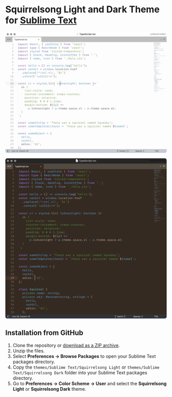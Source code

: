 # Squirrelsong Light and Dark Theme for [Sublime Text](https://www.sublimetext.com/)

![Squirrelsong Light theme for Sublime Text](screenshot-light.jpg)

![Squirrelsong Dark theme for Sublime Text](screenshot-dark.jpg)

## Installation from GitHub

1. Clone the repository or [download as a ZIP archive](https://github.com/sapegin/squirrelsong/archive/refs/heads/master.zip).
2. Unzip the files.
3. Select **Preferences → Browse Packages** to open your Sublime Text packages directory.
4. Copy the `themes/Sublime Text/Squirrelsong Light` or `themes/Sublime Text/Squirrelsong Dark` folder into your Sublime Text packages directory.
5. Go to **Preferences → Color Scheme → User** and select the **Squirrelsong Light** or **Squirrelsong Dark** theme.
